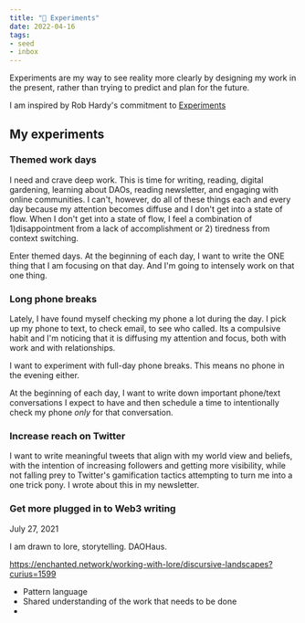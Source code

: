 ```yaml
---
title: "🥼 Experiments"
date: 2022-04-16
tags:
- seed
- inbox
---
```

Experiments are my way to see reality more clearly by designing my work in the present, rather than trying to predict and plan for the future. 

I am inspired by Rob Hardy's commitment to [Experiments](https://ungated.media/experiments/)

## My experiments
### Themed work days
I need and crave deep work. This is time for writing, reading, digital gardening, learning about DAOs, reading newsletter, and engaging with online communities. I can't, however, do all of these things each and every day because my attention becomes diffuse and I don't get into a state of flow. When I don't get into a state of flow, I feel a combination of 1)disappointment from a lack of accomplishment or 2) tiredness from context switching.

Enter themed days. At the beginning of each day, I want to write the ONE thing that I am focusing on that day. And I'm going to intensely work on that one thing. 

### Long phone breaks
Lately, I have found myself checking my phone a lot during the day. I pick up my phone to text, to check email, to see who called. Its a compulsive habit and I'm noticing that it is diffusing my attention and focus, both with work and with relationships.

I want to experiment with full-day phone breaks. This means no phone in the evening either. 

At the beginning of each day, I want to write down important phone/text conversations I expect to have and then schedule a time to intentionally check my phone *only* for that conversation. 

### Increase reach on Twitter
I want to write meaningful tweets that align with my world view and beliefs, with the intention of increasing followers and getting more visibility, while not falling prey to Twitter's gamification tactics attempting to turn me into a one trick pony. I wrote about this in my newsletter.

### Get more plugged in to Web3 writing
July 27, 2021

I am drawn to lore, storytelling. DAOHaus. 

https://enchanted.network/working-with-lore/discursive-landscapes?curius=1599
 - Pattern language
 - Shared understanding of the work that needs to be done
 - 

